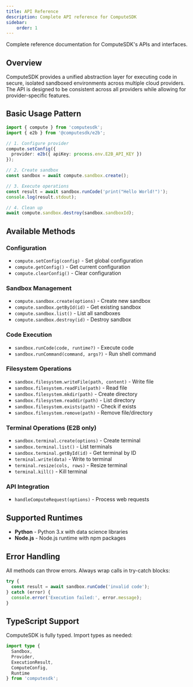 ```yaml
---
title: API Reference
description: Complete API reference for ComputeSDK
sidebar:
    order: 1
---
```


Complete reference documentation for ComputeSDK's APIs and interfaces.

## Overview

ComputeSDK provides a unified abstraction layer for executing code in secure, isolated sandboxed environments across multiple cloud providers. The API is designed to be consistent across all providers while allowing for provider-specific features.

## Basic Usage Pattern

```typescript
import { compute } from 'computesdk';
import { e2b } from '@computesdk/e2b';

// 1. Configure provider
compute.setConfig({ 
  provider: e2b({ apiKey: process.env.E2B_API_KEY }) 
});

// 2. Create sandbox
const sandbox = await compute.sandbox.create();

// 3. Execute operations
const result = await sandbox.runCode('print("Hello World!")');
console.log(result.stdout);

// 4. Clean up
await compute.sandbox.destroy(sandbox.sandboxId);
```

## Available Methods

### Configuration
- `compute.setConfig(config)` - Set global configuration
- `compute.getConfig()` - Get current configuration  
- `compute.clearConfig()` - Clear configuration

### Sandbox Management
- `compute.sandbox.create(options)` - Create new sandbox
- `compute.sandbox.getById(id)` - Get existing sandbox
- `compute.sandbox.list()` - List all sandboxes
- `compute.sandbox.destroy(id)` - Destroy sandbox

### Code Execution
- `sandbox.runCode(code, runtime?)` - Execute code
- `sandbox.runCommand(command, args?)` - Run shell command

### Filesystem Operations
- `sandbox.filesystem.writeFile(path, content)` - Write file
- `sandbox.filesystem.readFile(path)` - Read file
- `sandbox.filesystem.mkdir(path)` - Create directory
- `sandbox.filesystem.readdir(path)` - List directory
- `sandbox.filesystem.exists(path)` - Check if exists
- `sandbox.filesystem.remove(path)` - Remove file/directory

### Terminal Operations (E2B only)
- `sandbox.terminal.create(options)` - Create terminal
- `sandbox.terminal.list()` - List terminals
- `sandbox.terminal.getById(id)` - Get terminal by ID
- `terminal.write(data)` - Write to terminal
- `terminal.resize(cols, rows)` - Resize terminal
- `terminal.kill()` - Kill terminal

### API Integration
- `handleComputeRequest(options)` - Process web requests

## Supported Runtimes

- **Python** - Python 3.x with data science libraries
- **Node.js** - Node.js runtime with npm packages

## Error Handling

All methods can throw errors. Always wrap calls in try-catch blocks:

```typescript
try {
  const result = await sandbox.runCode('invalid code');
} catch (error) {
  console.error('Execution failed:', error.message);
}
```

## TypeScript Support

ComputeSDK is fully typed. Import types as needed:

```typescript
import type { 
  Sandbox, 
  Provider, 
  ExecutionResult,
  ComputeConfig,
  Runtime 
} from 'computesdk';
```
